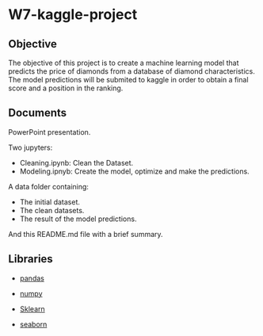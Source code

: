 # W7-kaggle-project

## Objective

The objective of this project is to create a machine learning model that predicts the price of diamonds from a database of diamond characteristics. The model predictions will be submited to kaggle in order to obtain a final score and a position in the ranking.


## Documents

PowerPoint presentation.

Two jupyters:
 - Cleaning.ipynb: Clean the Dataset.
 - Modeling.ipnyb: Create the model, optimize and make the predictions.

A data folder containing: 
 - The initial dataset. 
 - The clean datasets. 
 - The result of the model predictions. 

And this README.md file with a brief summary.


## Libraries

 - [pandas](https://pandas.pydata.org/docs/)

 

 - [numpy](https://numpy.org/doc/stable/)

 

 - [Sklearn](https://scikit-learn.org/stable/)

 

 - [seaborn](https://seaborn.pydata.org/)

